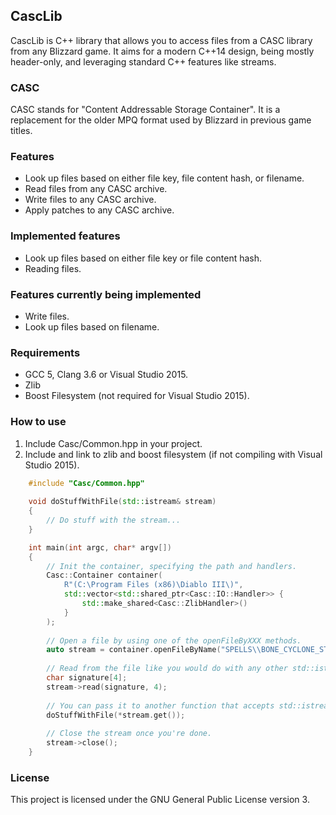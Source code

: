 ## CascLib

CascLib is C++ library that allows you to access files from a CASC library from any Blizzard game.
It aims for a modern C++14 design, being mostly header-only, and leveraging standard C++ features like streams.

### CASC

CASC stands for "Content Addressable Storage Container".
It is a replacement for the older MPQ format used by Blizzard in previous game titles.

### Features

* Look up files based on either file key, file content hash, or filename.
* Read files from any CASC archive.
* Write files to any CASC archive.
* Apply patches to any CASC archive.

### Implemented features

* Look up files based on either file key or file content hash.
* Reading files.

### Features currently being implemented

* Write files.
* Look up files based on filename.

### Requirements

* GCC 5, Clang 3.6 or Visual Studio 2015.
* Zlib
* Boost Filesystem (not required for Visual Studio 2015).

### How to use

1. Include Casc/Common.hpp in your project.
2. Include and link to zlib and boost filesystem (if not compiling with Visual Studio 2015).

``` c++
    #include "Casc/Common.hpp"
    
    void doStuffWithFile(std::istream& stream)
    {
        // Do stuff with the stream...
    }

    int main(int argc, char* argv[])
    {
        // Init the container, specifying the path and handlers.
        Casc::Container container(
            R"(C:\Program Files (x86)\Diablo III\)",
            std::vector<std::shared_ptr<Casc::IO::Handler>> {
                std::make_shared<Casc::ZlibHandler>()
            }
        );
        
        // Open a file by using one of the openFileByXXX methods.
        auto stream = container.openFileByName("SPELLS\\BONE_CYCLONE_STATE.M2");
        
        // Read from the file like you would do with any other std::istream object.
        char signature[4];
        stream->read(signature, 4);
        
        // You can pass it to another function that accepts std::istream.
        doStuffWithFile(*stream.get());
        
        // Close the stream once you're done.
        stream->close();
    }
```

### License

This project is licensed under the GNU General Public License version 3.
